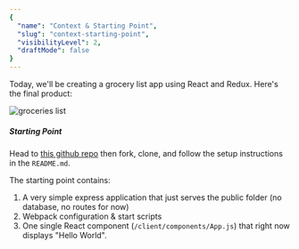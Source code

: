 ```yaml
---
{
  "name": "Context & Starting Point",
  "slug": "context-starting-point",
  "visibilityLevel": 2,
  "draftMode": false
}
---
```

Today, we'll be creating a grocery list app using React and Redux. Here's the final product:

![groceries list](https://learndotresources.s3.amazonaws.com/workshop/5a7a11b64df85500040c20ff/groceries.gif)


<h5>Starting Point</h5>

Head to [this github repo](https://github.com/FullstackAcademy/PairExercise.ReduxGroceries) then fork, clone, and follow the setup instructions in the `README.md`.

The starting point contains:

1. A very simple express application that just serves the public folder (no database, no routes for now)
1. Webpack configuration & start scripts
1. One single React component (`/client/components/App.js`) that right now displays "Hello World".